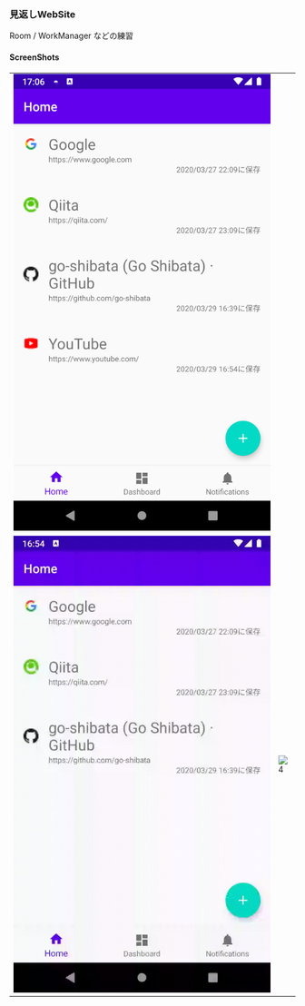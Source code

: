 ### 見返しWebSite

Room / WorkManager などの練習

#### ScreenShots
|   |   |
|---|---|
| ![1](https://raw.githubusercontent.com/go-shibata/web-stock/image/images/Screenshot_1585469178.png) |  |
| ![3](https://raw.githubusercontent.com/go-shibata/web-stock/image/images/untitled.gif) | ![4](https://raw.githubusercontent.com/go-shibata/web-stock/image/images/untitled2.gif) |
